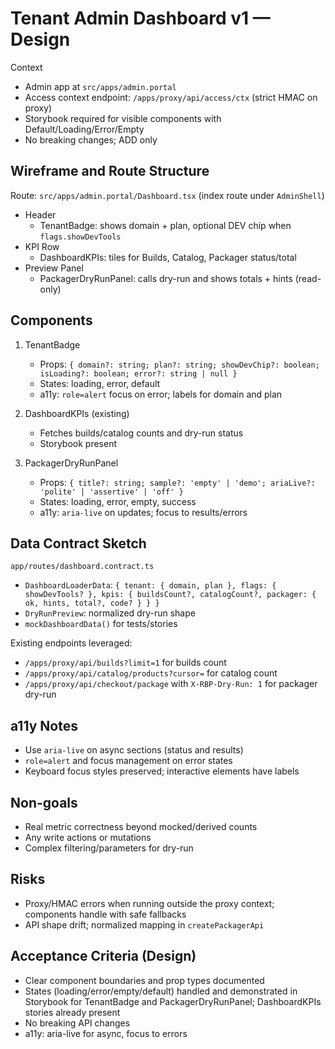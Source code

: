 <!-- BEGIN RBP GENERATED: tenant-admin-dashboard-v1 -->

# Tenant Admin Dashboard v1 — Design

Context
- Admin app at `src/apps/admin.portal`
- Access context endpoint: `/apps/proxy/api/access/ctx` (strict HMAC on proxy)
- Storybook required for visible components with Default/Loading/Error/Empty
- No breaking changes; ADD only

## Wireframe and Route Structure

Route: `src/apps/admin.portal/Dashboard.tsx` (index route under `AdminShell`)

- Header
  - TenantBadge: shows domain + plan, optional DEV chip when `flags.showDevTools`
- KPI Row
  - DashboardKPIs: tiles for Builds, Catalog, Packager status/total
- Preview Panel
  - PackagerDryRunPanel: calls dry-run and shows totals + hints (read-only)

## Components

1) TenantBadge
   - Props: `{ domain?: string; plan?: string; showDevChip?: boolean; isLoading?: boolean; error?: string | null }`
   - States: loading, error, default
   - a11y: `role=alert` focus on error; labels for domain and plan

2) DashboardKPIs (existing)
   - Fetches builds/catalog counts and dry-run status
   - Storybook present

3) PackagerDryRunPanel
   - Props: `{ title?: string; sample?: 'empty' | 'demo'; ariaLive?: 'polite' | 'assertive' | 'off' }`
   - States: loading, error, empty, success
   - a11y: `aria-live` on updates; focus to results/errors

## Data Contract Sketch

`app/routes/dashboard.contract.ts`
- `DashboardLoaderData`: `{ tenant: { domain, plan }, flags: { showDevTools? }, kpis: { buildsCount?, catalogCount?, packager: { ok, hints, total?, code? } } }`
- `DryRunPreview`: normalized dry-run shape
- `mockDashboardData()` for tests/stories

Existing endpoints leveraged:
- `/apps/proxy/api/builds?limit=1` for builds count
- `/apps/proxy/api/catalog/products?cursor=` for catalog count
- `/apps/proxy/api/checkout/package` with `X-RBP-Dry-Run: 1` for packager dry-run

## a11y Notes
- Use `aria-live` on async sections (status and results)
- `role=alert` and focus management on error states
- Keyboard focus styles preserved; interactive elements have labels

## Non-goals
- Real metric correctness beyond mocked/derived counts
- Any write actions or mutations
- Complex filtering/parameters for dry-run

## Risks
- Proxy/HMAC errors when running outside the proxy context; components handle with safe fallbacks
- API shape drift; normalized mapping in `createPackagerApi`

## Acceptance Criteria (Design)
- Clear component boundaries and prop types documented
- States (loading/error/empty/default) handled and demonstrated in Storybook for TenantBadge and PackagerDryRunPanel; DashboardKPIs stories already present
- No breaking API changes
- a11y: aria-live for async, focus to errors

<!-- END RBP GENERATED: tenant-admin-dashboard-v1 -->
